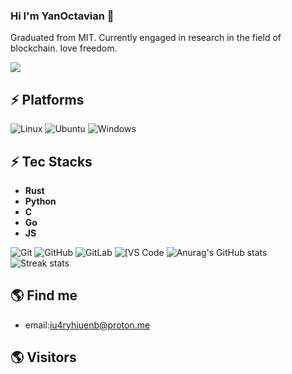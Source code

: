### Hi I'm YanOctavian 👋

Graduated from MIT. Currently engaged in research in the field of blockchain. love freedom.

<!--
**YanOctavian/YanOctavian** is a ✨ _special_ ✨ repository because its `README.md` (this file) appears on your GitHub profile.

Here are some ideas to get you started:


-->
![](./profile-3d-contrib/profile-night-rainbow.svg)
## ⚡ Platforms
![Linux](https://img.shields.io/badge/Linux-FCC624?style=for-the-badge&logo=linux&logoColor=black)
![Ubuntu](https://img.shields.io/badge/Ubuntu-E95420?style=for-the-badge&logo=ubuntu&logoColor=white)
![Windows](https://img.shields.io/badge/Windows-0078D6?style=for-the-badge&logo=windows&logoColor=white)

## ⚡ Tec Stacks

* **Rust**
* **Python**
* **C**
* **Go**
* **JS**


![Git](https://img.shields.io/badge/-Git-black?style=flat-square&logo=git)
![GitHub](https://img.shields.io/badge/-GitHub-181717?style=flat-square&logo=github)
![GitLab](https://img.shields.io/badge/-GitLab-FCA121?style=flat-square&logo=gitlab)
<img alt="[VS Code" src="https://img.shields.io/badge/-VSCode-%23007ACC?style=flat-square&logo=visual-studio-code" />
![Anurag's GitHub stats](https://github-readme-stats-git-masterrstaa-rickstaa.vercel.app/api?username=YanOctavian&theme=cobalt2&show_icons=true&card_width=495px)
![Streak stats](https://github-readme-streak-stats.herokuapp.com/?user=YanOctavian&show_icons=true&theme=tokyonight)  


## 🌎 Find me

- email:iu4ryhiuenb@proton.me



## 🌎 Visitors
